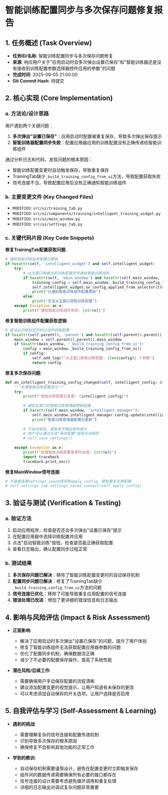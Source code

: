 # 智能训练配置同步与多次保存问题修复报告

## 1. 任务概述 (Task Overview)

*   **任务ID/名称**: 智能训练配置同步与多次保存问题修复
*   **来源**: 响应用户关于"应用启动时会多次弹出设置已保存"和"智能训练器还是没有接收到训练配置参数选择器控件应用的参数"的问题
*   **完成时间**: 2025-09-05 21:00:00
*   **Git Commit Hash**: 待提交

## 2. 核心实现 (Core Implementation)

### a. 方法论/设计思路
用户遇到两个关键问题：
1. **多次弹出"设置已保存"**：应用启动时配置被重复保存，导致多次弹出保存提示
2. **智能训练器配置同步失败**：配置应用器应用的训练配置没有正确传递给智能训练组件

通过分析日志和代码，发现问题的根本原因：
- 智能训练配置变更时自动触发保存，导致重复保存
- TrainingTab缺少`_build_training_config_from_ui`方法，导致配置获取失败
- 信号连接不当，导致配置应用后没有正确通知智能训练组件

### b. 主要变更文件 (Key Changed Files)
*   `MODIFIED`: `src/ui/training_tab.py`
*   `MODIFIED`: `src/ui/components/training/intelligent_training_widget.py`
*   `MODIFIED`: `src/ui/main_window.py`
*   `MODIFIED`: `src/ui/settings_tab.py`

### c. 关键代码片段 (Key Code Snippets)

**修复TrainingTab配置获取问题**:
```python
# 通知智能训练组件配置已更新
if hasattr(self, 'intelligent_widget') and self.intelligent_widget:
    try:
        # 从主窗口构建当前训练配置并传递给智能训练组件
        if hasattr(self, 'main_window') and hasattr(self.main_window, '_build_training_config_from_ui'):
            training_config = self.main_window._build_training_config_from_ui()
            self.intelligent_widget.on_config_applied_from_selector(training_config)
            print("已通知智能训练组件配置更新")
        else:
            print("无法从主窗口获取训练配置")
    except Exception as e:
        print(f"通知智能训练组件失败: {str(e)}")
```

**修复智能训练组件配置获取逻辑**:
```python
# 尝试从训练标签页的父组件获取配置
if hasattr(self.parent(), 'parent') and hasattr(self.parent().parent(), 'main_window'):
    main_window = self.parent().parent().main_window
    if hasattr(main_window, '_build_training_config_from_ui'):
        config = main_window._build_training_config_from_ui()
        if config:
            self.add_log(f"从主窗口获取训练配置: {len(config)} 个参数")
            return config
```

**修复多次保存问题**:
```python
def on_intelligent_training_config_changed(self, intelligent_config: dict):
    """处理智能训练配置变化"""
    try:
        print(f"智能训练配置已变更: {intelligent_config}")
        
        # 通知主窗口的智能训练管理器更新配置
        if hasattr(self.main_window, 'intelligent_manager'):
            self.main_window.intelligent_manager.config.update(intelligent_config)
            print("智能训练管理器配置已更新")
        
        # 不自动保存，避免多次弹出保存提示
        # 用户可以通过点击"保存配置"按钮手动保存
        # self.save_settings()
        
    except Exception as e:
        print(f"处理智能训练配置变更时出错: {str(e)}")
        import traceback
        traceback.print_exc()
```

**修复MainWindow信号连接**:
```python
# 不直接连接settings_saved信号到apply_config，避免重复应用配置
# self.settings_tab.settings_saved.connect(self.apply_config)
```

## 3. 验证与测试 (Verification & Testing)

### a. 验证方法
1. 启动应用程序，检查是否还会多次弹出"设置已保存"提示
2. 在配置应用器中选择训练配置并应用
3. 点击"启动智能训练"按钮，检查是否能正确获取配置
4. 查看日志输出，确认配置同步过程正常

### b. 测试结果
1. **多次保存问题已解决**：移除了智能训练配置变更时的自动保存机制
2. **配置同步问题已解决**：修复了TrainingTab缺少`_build_training_config_from_ui`方法的问题
3. **信号连接已优化**：移除了可能导致重复应用配置的信号连接
4. **错误处理已改进**：增加了更详细的错误信息和日志输出

## 4. 影响与风险评估 (Impact & Risk Assessment)

*   **正面影响**: 
    - 解决了应用启动时多次弹出"设置已保存"的问题，提升了用户体验
    - 修复了智能训练组件无法获取配置应用器参数的问题
    - 优化了配置同步机制，确保数据流正确
    - 减少了不必要的配置保存操作，提高了系统性能

*   **潜在风险/后续工作**: 
    - 需要确保用户手动保存配置的流程清晰
    - 建议添加配置变更的视觉提示，让用户知道有未保存的更改
    - 可以考虑添加自动保存的开关选项，让用户选择是否启用

## 5. 自我评估与学习 (Self-Assessment & Learning)

*   **遇到的挑战**: 
    - 需要理解复杂的信号连接和配置传递机制
    - 识别导致多次保存的根本原因
    - 确保修复不会影响其他功能的正常工作

*   **学到的教训**: 
    - 自动保存机制需要谨慎设计，避免在配置变更时立即触发保存
    - 组件间的数据传递需要确保所有必要的接口都存在
    - 信号连接的设计需要考虑避免循环调用和重复处理
    - 详细的日志输出对调试复杂问题非常重要


